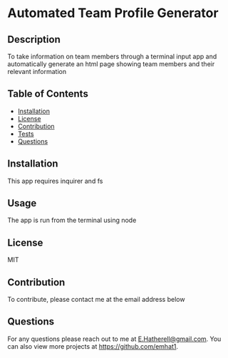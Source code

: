 # Automated Team Profile Generator

  ## Description
  To take information on team members through a terminal input app and automatically generate an html page showing team members and their relevant information

  ## Table of Contents
  - [Installation](#installation)
  - [License](#license)
  - [Contribution](#contribution)
  - [Tests](#tests)
  - [Questions](#questions)
  
  ## Installation
  This app requires inquirer and fs
  
  ## Usage
  The app is run from the terminal using node
  
  ## License
  MIT
  
  ## Contribution
  To contribute, please contact me at the email address below

  ## Questions
  For any questions please reach out to me at E.Hatherell@gmail.com.
  You can also view more projects at https://github.com/emhat1.
